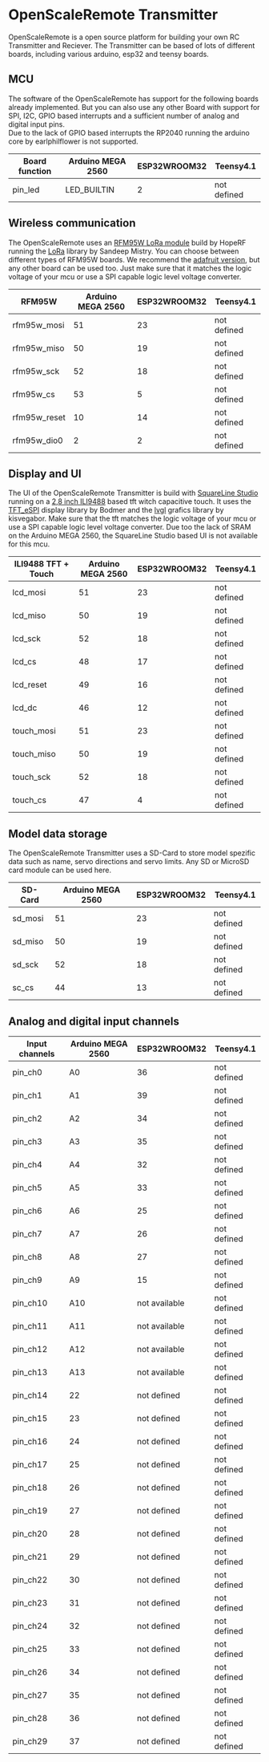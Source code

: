 # OpenScaleRemote Transmitter

OpenScaleRemote is a open source platform for building your own RC Transmitter and Reciever. The Transmitter can be based of lots of different boards, including various arduino, esp32 and teensy boards.

## MCU

The software of the OpenScaleRemote has support for the following boards already implemented. But you can also use any other Board with support for SPI, I2C, GPIO based interrupts and a sufficient number of analog and digital input pins.  
Due to the lack of GPIO based interrupts the RP2040 running the arduino core by earlphilflower is not supported.

Board function | Arduino MEGA 2560 | ESP32WROOM32 | Teensy4.1
-------- | -------- | -------- | --------
pin_led | LED_BUILTIN | 2 | not defined

## Wireless communication

The OpenScaleRemote uses an [RFM95W LoRa module](https://www.hoperf.com/modules/lora/RFM95W.html) build by HopeRF running the [LoRa](https://github.com/sandeepmistry/arduino-LoRa) library by Sandeep Mistry. You can choose between different types of RFM95W boards. We recommend the [adafruit version](https://www.adafruit.com/product/3072), but any other board can be used too. Just make sure that it matches the logic voltage of your mcu or use a SPI capable logic level voltage converter.

RFM95W | Arduino MEGA 2560 | ESP32WROOM32 | Teensy4.1
-------- | -------- | -------- | --------
rfm95w_mosi | 51 | 23 | not defined
rfm95w_miso | 50 | 19 | not defined
rfm95w_sck | 52 | 18 | not defined
rfm95w_cs | 53 | 5 | not defined
rfm95w_reset | 10 | 14 | not defined
rfm95w_dio0 | 2 | 2 | not defined

## Display and UI

The UI of the OpenScaleRemote Transmitter is build with [SquareLine Studio](https://squareline.io/) running on a [2,8 inch ILI9488](https://www.az-delivery.de/en/products/2-8-zoll-lcd-tft-touch-display) based tft witch capacitive touch. It uses the [TFT_eSPI](https://github.com/Bodmer/TFT_eSPI) display library by Bodmer and the [lvgl](https://lvgl.io/) grafics library by kisvegabor. Make sure that the tft matches the logic voltage of your mcu or use a SPI capable logic level voltage converter.
Due too the lack of SRAM on the Arduino MEGA 2560, the SquareLine Studio based UI is not available for this mcu.

ILI9488 TFT + Touch | Arduino MEGA 2560 | ESP32WROOM32 | Teensy4.1
-------- | -------- | -------- | --------
lcd_mosi | 51 | 23 | not defined
lcd_miso | 50 | 19 | not defined
lcd_sck | 52 | 18 | not defined
lcd_cs | 48 | 17 | not defined
lcd_reset | 49 | 16 | not defined
lcd_dc | 46 | 12 | not defined
touch_mosi | 51 | 23 | not defined
touch_miso | 50 | 19 | not defined
touch_sck | 52 | 18 | not defined
touch_cs | 47 | 4 | not defined

## Model data storage

The OpenScaleRemote Transmitter uses a SD-Card to store model spezific data such as name, servo directions and servo limits. Any SD or MicroSD card module can be used here.

SD-Card | Arduino MEGA 2560 | ESP32WROOM32 | Teensy4.1
-------- | -------- | -------- | --------
sd_mosi | 51 | 23 | not defined
sd_miso | 50 | 19 | not defined
sd_sck | 52 | 18 | not defined
sc_cs | 44 | 13 | not defined

## Analog and digital input channels

Input channels | Arduino MEGA 2560 | ESP32WROOM32 | Teensy4.1
-------- | -------- | -------- | --------
pin_ch0 | A0 | 36 | not defined
pin_ch1 | A1 | 39 | not defined
pin_ch2 | A2 | 34 | not defined
pin_ch3 | A3 | 35 | not defined
pin_ch4 | A4 | 32 | not defined
pin_ch5 | A5 | 33 | not defined
pin_ch6 | A6 | 25 | not defined
pin_ch7 | A7 | 26 | not defined
pin_ch8 | A8 | 27 | not defined
pin_ch9 | A9 | 15 | not defined
pin_ch10 | A10 | not available | not defined
pin_ch11 | A11 | not available | not defined
pin_ch12 | A12 | not available | not defined
pin_ch13 | A13 | not available | not defined
pin_ch14 | 22 | not defined | not defined
pin_ch15 | 23 | not defined | not defined
pin_ch16 | 24 | not defined | not defined
pin_ch17 | 25 | not defined | not defined
pin_ch18 | 26 | not defined | not defined
pin_ch19 | 27 | not defined | not defined
pin_ch20 | 28 | not defined | not defined
pin_ch21 | 29 | not defined | not defined
pin_ch22 | 30 | not defined | not defined
pin_ch23 | 31 | not defined | not defined
pin_ch24 | 32 | not defined | not defined
pin_ch25 | 33 | not defined | not defined
pin_ch26 | 34 | not defined | not defined
pin_ch27 | 35 | not defined | not defined
pin_ch28 | 36 | not defined | not defined
pin_ch29 | 37 | not defined | not defined
